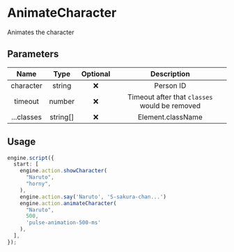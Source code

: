 # AnimateCharacter

Animates the character

## Parameters

|    Name    |   Type   | Optional |                  Description                  |
| :--------: | :------: | :------: | :-------------------------------------------: |
| character  |  string  |    ❌    |                   Person ID                   |
|  timeout   |  number  |    ❌    | Timeout after that `classes` would be removed |
| ...classes | string[] |    ❌    |               Element.className               |

## Usage

```ts
engine.script({
  start: [
    engine.action.showCharacter(
      "Naruto",
      "horny",
    ),
    engine.action.say('Naruto', 'S-sakura-chan...')
    engine.action.animateCharacter(
      "Naruto",
      500,
      'pulse-animation-500-ms'
    ),
  ],
});
```
